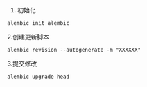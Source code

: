 1. 初始化
```
alembic init alembic
```

2.创建更新脚本
```
alembic revision --autogenerate -m "XXXXXX"
```

3.提交修改
```
alembic upgrade head
```